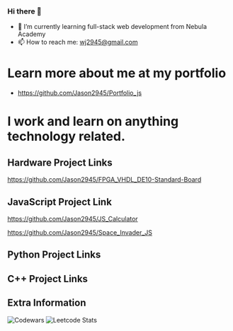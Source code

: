 ### Hi there 👋

- 🌱 I’m currently learning full-stack web development from Nebula Academy
- 📫 How to reach me: wj2945@gmail.com

# Learn more about me at my portfolio
- https://github.com/Jason2945/Portfolio_js

# I work and learn on anything technology related.

## Hardware Project Links
https://github.com/Jason2945/FPGA_VHDL_DE10-Standard-Board

## JavaScript Project Link
https://github.com/Jason2945/JS_Calculator

https://github.com/Jason2945/Space_Invader_JS

## Python Project Links

## C++ Project Links

## Extra Information
![Codewars](https://github.r2v.ch/codewars?user=Jason2945)
![Leetcode Stats](https://leetcard.jacoblin.cool/wj2945)
